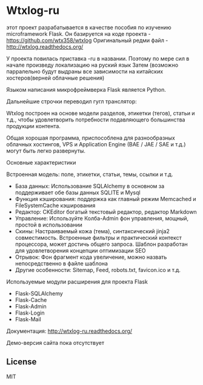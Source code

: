 Wtxlog-ru 
===============
этот проект разрабатывается в качестве пособия по изучению microframework Flask.
Он базируется на коде проекта - <https://github.com/wtx358/wtxlog>
Оригинальный редми файл - <http://wtxlog.readthedocs.org/>


У проекта повилась приставка -ru в названии. Поэтому по мере сил в начале произведу локализацию на руский язык
Затем (возможно парралельно будут выдраны все зависимости на китайских хостеров(верней облачные решения)


Языком написания  микрофреймверка Flask является Python.

Дальнейшие строчки переводил гугл транслятор:

Wtxlog построен на основе модели разделов, этикетки (тегов), статьи и т.д.,
 чтобы удовлетворить потребности подавляющего большинства продукции контента.

Общая хорошая программа, приспособлена для разнообразных облачных хостингов, 
VPS и Application Engine (BAE / JAE / SAE и т.д.) могут быть легко развернуты.

Основные характеристики

 Встроенная модель: поле, этикетки, статьи, темы, ссылки и т.д.
-    База данных: Использование SQLAlchemy в основном за поддерживает 
	    обе базы данных SQLITE и Mysql
-    Функция кэширования: поддержка как главный режим Memcached и FileSystemCache кэширования
-    Редактор: CKEditor богатый текстовый редактор, редактор Markdown
-    Управление: Используйте Колба-Admin фон управления, мощный, простой в использовании
-    Скины: Настраиваемый кожа (тема), синтаксический jinja2 совместимость. 
	Встроенные фильтры и практический контекст процессора, может достичь общего запроса. 
	    Шаблон разработан для удовлетворения концепции оптимизации SEO
-    Отрывок: Фон фрагмент кода увеличение, можно назвать непосредственно в файле шаблона
-    Другие особенности: Sitemap, Feed, robots.txt, favicon.ico и т.д.

Используемые модули расширения для проекта Flask

- Flask-SQLAlchemy
- Flask-Cache
- Flask-Admin
- Flask-Login
- Flask-Mail

Документация:
<http://wtxlog-ru.readthedocs.org/>

Демо-версия сайта пока отсутствует

License
-------

MIT

